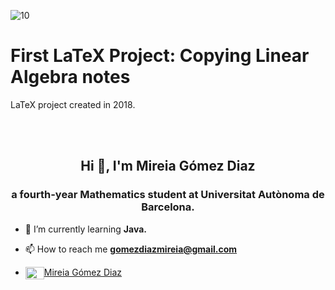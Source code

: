 <p href="https://imgbb.com/"><img src="https://i.ibb.co/qgpCDY8/lat.png" alt="10" border="0"></p>

# First LaTeX Project: Copying Linear Algebra notes

LaTeX project created in 2018. 



<br>
<br>

<h2 align="center">Hi 👋, I'm Mireia Gómez Diaz</h2>
<h3 align="center">a fourth-year Mathematics student at Universitat Autònoma de Barcelona.</h3>

- 🌱 I’m currently learning **Java.**

- 📫 How to reach me **gomezdiazmireia@gmail.com**

- <a href="https://www.linkedin.com/in/mireia-gómez-diaz-4322221b0/" target="blank"><img align="center" src="https://cdn.jsdelivr.net/npm/simple-icons@3.0.1/icons/linkedin.svg" alt="Mireia Gómez Diaz" height="20" width="30" />Mireia Gómez Diaz</a> 
